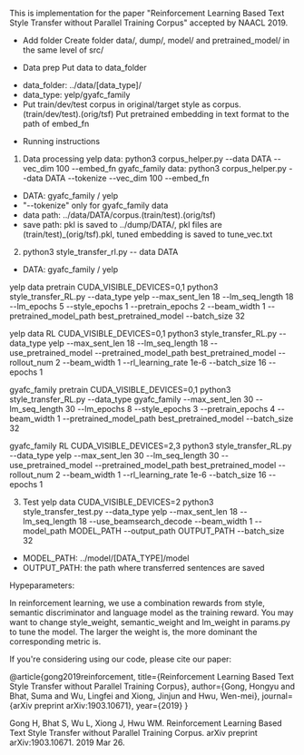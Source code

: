 This is implementation for the paper "Reinforcement Learning Based Text Style Transfer without Parallel Training Corpus" accepted by NAACL 2019.

* Add folder
Create folder data/, dump/, model/ and pretrained_model/ in the same level of src/


* Data prep
Put data to data_folder
- data_folder: ../data/[data_type]/
- data_type: yelp/gyafc_family
- Put train/dev/test corpus in original/target style as corpus.(train/dev/test).(orig/tsf)
Put pretrained embedding in text format to the path of embed_fn


* Running instructions
1. Data processing
yelp data:
python3 corpus_helper.py --data DATA --vec_dim 100 --embed_fn
gyafc_family data:
python3 corpus_helper.py --data DATA --tokenize --vec_dim 100 --embed_fn 

- DATA: gyafc_family / yelp
- "--tokenize" only for gyafc_family data
- data path: ../data/DATA/corpus.(train/test).(orig/tsf)
- save path: pkl is saved to ../dump/DATA/, pkl files are (train/test)_(orig/tsf).pkl, tuned embedding is saved to tune_vec.txt

2. python3 style_transfer_rl.py -- data DATA
- DATA: gyafc_family / yelp

yelp data pretrain
CUDA_VISIBLE_DEVICES=0,1 python3 style_transfer_RL.py --data_type yelp --max_sent_len 18 --lm_seq_length 18 --lm_epochs 5 --style_epochs 1 --pretrain_epochs 2 --beam_width 1
--pretrained_model_path best_pretrained_model 
--batch_size 32

yelp data RL
CUDA_VISIBLE_DEVICES=0,1 python3 style_transfer_RL.py --data_type yelp
--max_sent_len 18 --lm_seq_length 18 
--use_pretrained_model --pretrained_model_path best_pretrained_model
--rollout_num 2 --beam_width 1 
--rl_learning_rate 1e-6 --batch_size 16 --epochs 1 


gyafc_family pretrain
CUDA_VISIBLE_DEVICES=0,1 python3 style_transfer_RL.py --data_type gyafc_family --max_sent_len 30  --lm_seq_length 30 --lm_epochs 8 --style_epochs 3 --pretrain_epochs 4 --beam_width 1
--pretrained_model_path best_pretrained_model 
--batch_size 32 

gyafc_family RL
CUDA_VISIBLE_DEVICES=2,3 python3 style_transfer_RL.py --data_type yelp
--max_sent_len 30 --lm_seq_length 30
--use_pretrained_model --pretrained_model_path best_pretrained_model
--rollout_num 2 --beam_width 1 
--rl_learning_rate 1e-6 --batch_size 16 --epochs 1 

3. Test
yelp data
CUDA_VISIBLE_DEVICES=2 python3 style_transfer_test.py --data_type yelp
--max_sent_len 18 --lm_seq_length 18 --use_beamsearch_decode --beam_width 1
--model_path MODEL_PATH --output_path OUTPUT_PATH
--batch_size 32

- MODEL_PATH: ../model/[DATA_TYPE]/model
- OUTPUT_PATH: the path where transferred sentences are saved


Hypeparameters:

In reinforcement learning, we use a combination rewards from style, semantic discriminator and language model as the training reward. You may want to change style_weight, semantic_weight and lm_weight in params.py to tune the model. The larger the weight is, the more dominant the corresponding metric is.

If you're considering using our code, please cite our paper:

@article{gong2019reinforcement,
  title={Reinforcement Learning Based Text Style Transfer without Parallel Training Corpus},
  author={Gong, Hongyu and Bhat, Suma and Wu, Lingfei and Xiong, Jinjun and Hwu, Wen-mei},
  journal={arXiv preprint arXiv:1903.10671},
  year={2019}
}

Gong H, Bhat S, Wu L, Xiong J, Hwu WM. Reinforcement Learning Based Text Style Transfer without Parallel Training Corpus. arXiv preprint arXiv:1903.10671. 2019 Mar 26.

